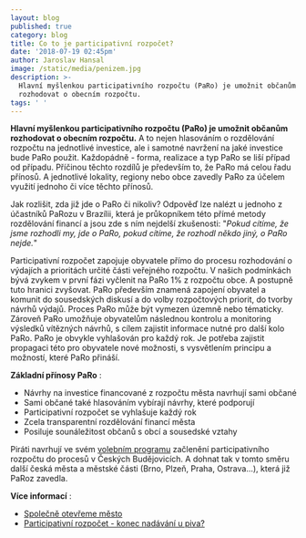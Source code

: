 ```yaml
---
layout: blog
published: true
category: blog
title: Co to je participativní rozpočet?
date: '2018-07-19 02:45pm'
author: Jaroslav Hansal
image: /static/media/penizem.jpg
description: >-
  Hlavní myšlenkou participativního rozpočtu (PaRo) je umožnit občanům
  rozhodovat o obecním rozpočtu.
tags: ' '
---
```

**Hlavní myšlenkou participativního rozpočtu (PaRo) je umožnit občanům rozhodovat o obecním rozpočtu.** A to nejen hlasováním o rozdělování rozpočtu na jednotlivé investice, ale i samotné navržení na jaké investice bude PaRo použit. Každopádně - forma, realizace a typ PaRo se liší případ od případu. Příčinou těchto rozdílů je především to, že PaRo má celou řadu přínosů. A jednotlivé lokality, regiony nebo obce zavedly PaRo za účelem využití jednoho či více těchto přínosů. 

Jak rozlišit, zda již jde o PaRo či nikoliv? Odpověď lze nalézt u jednoho z účastníků PaRozu v Brazílii, která je průkopníkem této přímé metody rozdělování financí a jsou zde s ním nejdelší zkušenosti: "_Pokud cítíme, že jsme rozhodli my, jde o PaRo, pokud cítíme, že rozhodl někdo jiný, o PaRo nejde._"

Participativní rozpočet zapojuje obyvatele přímo do procesu rozhodování o výdajích a prioritách určité části veřejného rozpočtu. V našich podmínkách bývá zvykem v první fázi vyčlenit na PaRo 1% z rozpočtu obce. A postupně tuto hranici zvyšovat. PaRo především znamená zapojení obyvatel a komunit do sousedských diskusí a do volby rozpočtových priorit, do tvorby návrhů výdajů.  Proces PaRo může být vymezen územně nebo tématicky. Zároveň PaRo umožňuje obyvatelům následnou kontrolu a monitoring výsledků vítězných návrhů, s cílem zajistit informace nutné pro další kolo PaRo. PaRo je obvykle  vyhlašován pro každý rok. Je potřeba zajistit propagaci této pro obyvatele nové možnosti, s vysvětlením principu a možností, které PaRo přináší.

**Základní přínosy PaRo** :

* Návrhy na investice financované z rozpočtu města navrhují sami občané
* Sami občané také hlasováním vybírají návrhy, které podporují
* Participativní rozpočet se vyhlašuje každý rok
* Zcela transparentní rozdělování financí města
* Posiluje sounáležitost občanů s obcí a sousedské vztahy

Piráti navrhují ve svém [volebním programu](https://cb.pirati.cz/volby/) začlenění participativního rozpočtu do procesů v Českých Budějovicích. A dohnat tak v tomto směru další česká města a městské části (Brno, Plzeň, Praha, Ostrava...), která již PaRoz zavedla.

**Více informací** :

* [Společně otevřeme město](https://cb.pirati.cz/blog/2018/06/01/mesto-bez-korupce/)
* [Participativní rozpočet - konec nadávání u piva?](https://cb.pirati.cz/blog/2018/06/07/participativni-rozpocet-konec-nadavani-u-piva/)
